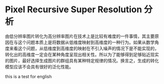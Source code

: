 # Pixel Recursive Super Resolution 分析

由低分辨率图片转化为高分辨率图片在技术上是比较有难度的一件事情，其主要原因在与这个问题本质上是将数据从低维度映射到高维度的一种行为。如果从数学角度来看这个问题，从低维度到高维度的映射在不引入噪声的情况下是不能实现的，转化出的高维度一定会在某种角度呈现出相关性。所以为了能够得到足够贴近现实的图片，最好选择生成图片的群组具有某种特定规律的情况。换言之，生成的转化模型应该不会具有很好的泛化性能。

this is a test for english
